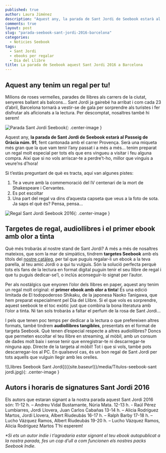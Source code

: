 ```yaml
---
published: true
author: Laura Jiménez
description: "Aquest any, la parada de Sant Jordi de Seebook estarà al Passeig de Gràcia núm. 91. I tenim una sorpresa preparada!"
comments: true
layout: post
slug: "parada-seebook-sant-jordi-2016-barcelona"
categories: 
  - Noticies Seebook
tags: 
  - Sant Jordi
  - ebooks per regalar
  - Dia del Llibre
title: La parada de Seebook aquest Sant Jordi 2016 a Barcelona
---
```

## Aquest any tenim un regal per tu! 

Milions de roses vermelles, parades de llibres als carrers de la ciutat, senyeres ballant als balcons... Sant Jordi ja gairebé ha arribat i com cada 23 d’abril, Barcelona tornarà a vestir-se de gala per sorprendre als turistes i fer disfrutar als aficionats a la lectura. Per descomptat, nosaltres també hi serem!

![Parada Sant Jordi Seebook]({{site.baseurl}}/media/parada-sant-jordi-seebook.JPG){: .center-image }

Aquest any, **la parada de Sant Jordi de Seebook estarà al Passeig de Gràcia núm. 91**, fent cantonada amb el carrer Provença. Serà una miqueta més gran que la que vam tenir l’any passat i a més a més... tenim preparat un regal molt especial per tots els que ens vingueu a visitar i feu alguna compra. Així que si no vols arriscar-te a perdre’t-ho, millor que vinguis a veure’ns d’hora!

Si t’estàs preguntant de què es tracta, aquí van algunes pistes:
1) Te a veure amb la commemoració del IV centenari de la mort de Shakespeare i Cervantes.
2) Es pot escoltar
3) Una part del regal va dins d’aquesta capseta que veus a la foto de sota.
Ja saps el què és? Pensa, pensa…

![Regal Sant Jordi Seebook 2016]({{site.baseurl}}/media/regalito-seebook-santjordi.jpg){: .center-image }

## Targetes de regal, audiollibres i el primer ebook amb olor a tinta

Què més trobaràs al nostre stand de Sant Jordi? A més a més de nosaltres mateixos, que som la mar de simpàtics, tindrem **targetes Seebook** amb els títols del [nostre catàleg](https://www.digitaltangible.com/catalog "veure el catàleg de Seebook"), per tal que puguis regalar-li un ebook a la teva parella, al teu amic Jordi o a qui tu vulguis. Són la solució perfecta perquè tots els fans de la lectura en format digital puguin tenir el seu llibre de regal i que tu puguis dedicar-se’l, o inclús aconseguir-lo signat per l’autor.

Per als nostàlgics que enyoren l’olor dels llibres en paper, aquest any tenim un regal molt original: el **primer ebook amb olor a tinta**! És una edició limitada de El todopoderoso Shikaku, de la japonesa Naoko Tanigawa, que hem preparat especialment pel Dia del Llibre. Si el que vols es sorprendre, aquest seebook te el toc exòtic just que combina la bona literatura amb l’olor a tinta. Ni tan sols trobaràs a faltar el perfum de la rosa de Sant Jordi...

I pels que tenen poc temps per dedicar a la lectura o que prefereixen altres formats, també tindrem **audiollibres tangibles**, presentats en el format de targeta Seebook. Què tenen d’especial respecte a altres audiollibres? Doncs que permeten escoltar el teu llibre en streaming, al mòbil, amb un consum de dades molt baix i sense tenir que enregistrar-te ni descarregar-te ninguna app. Directe de la targeta al mòbil! Tot i que si vols, també pots descarregar-los al PC. En qualsevol cas, és un bon regal de Sant Jordi per tots aquells que vulguin llegir amb les orelles.

![Llibres Seebook Sant Jordi]({{site.baseurl}}/media/Titulos-seebook-sant jordi.jpg){: .center-image }

## Autors i horaris de signatures Sant Jordi 2016
Els autors que estaran signant a la nostra parada aquest Sant Jordi 2016 són: 
11-12 h. – Andreu Vidal Bustamante, Núria Mata.
12-13 h. - Raúl Pérez Lumbiarres, Jordi Llovera, Juan Carlos Cabañas
13-14 h. – Alicia Rodríguez Martos, Jordi Llovera, Albert Riudeubás
16-17 h. – Ralph Barby
17-18 h. – Lucho Vázquez Ramos, Albert Riudeubás
19-20 h. – Lucho Vázquez Ramos, Alicia Rodríguez Martos
T’hi esperem! 

_*Si ets un autor indie i t’agradaria estar signant el teu ebook autopublicat a la nostra parada, fes un cop d’ull a com funcionen els nostres packs Seebook Indie._
